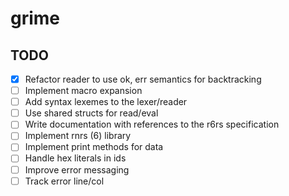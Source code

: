 # grime

## TODO

* [x] Refactor reader to use ok, err semantics for backtracking
* [ ] Implement macro expansion
* [ ] Add syntax lexemes to the lexer/reader
* [ ] Use shared structs for read/eval
* [ ] Write documentation with references to the r6rs specification
* [ ] Implement rnrs (6) library
* [ ] Implement print methods for data
* [ ] Handle hex literals in ids
* [ ] Improve error messaging
* [ ] Track error line/col
